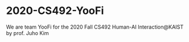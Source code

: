 # 2020-CS492-YooFi
We are team YooFi for the 2020 Fall CS492 Human-AI Interaction@KAIST by prof. Juho Kim
